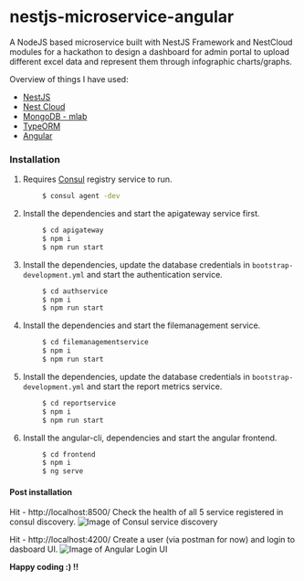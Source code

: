 # nestjs-microservice-angular
A NodeJS based microservice built with NestJS Framework and NestCloud modules for a hackathon to design a dashboard for admin portal to upload different excel data and represent them through infographic charts/graphs.

Overview of things I have used:
* [NestJS](https://docs.nestjs.com/)
* [Nest Cloud](https://github.com/nest-cloud/nestcloud-consul-starter)
* [MongoDB - mlab](https://mlab.com/welcome/)
* [TypeORM](https://typeorm.io/#/)
* [Angular](https://angular.io/)

### Installation

1. Requires [Consul](https://releases.hashicorp.com/consul/1.6.2/consul_1.6.2_windows_amd64.zip) registry service to run.

```sh
        $ consul agent -dev
```

2. Install the dependencies and start the apigateway service first.

```sh
        $ cd apigateway
        $ npm i
        $ npm run start
```

3. Install the dependencies, update the database credentials in `bootstrap-development.yml` and start the authentication service.

```sh
        $ cd authservice
        $ npm i
        $ npm run start
```

4. Install the dependencies and start the filemanagement service.

```sh
        $ cd filemanagementservice
        $ npm i
        $ npm run start
```

5. Install the dependencies, update the database credentials in `bootstrap-development.yml` and start the report metrics service.

```sh
        $ cd reportservice
        $ npm i
        $ npm run start
```

6. Install the angular-cli, dependencies and start the angular frontend.

```sh
        $ cd frontend
        $ npm i
        $ ng serve
```





#### Post installation

Hit - http://localhost:8500/ 
Check the health of all 5 service registered in consul discovery.
![Image of Consul service discovery](https://github.com/tamdilip/nestjs-microservice-angular/raw/master/frontend/src/assets/consul.png)

Hit - http://localhost:4200/ 
Create a user (via postman for now) and login to dasboard UI.
![Image of Angular Login UI](https://github.com/tamdilip/nestjs-microservice-angular/raw/master/frontend/src/assets/login.png)

**Happy coding :) !!**

